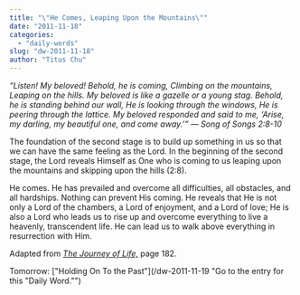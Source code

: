 ```yaml
---
title: "\"He Comes, Leaping Upon the Mountains\""
date: "2011-11-18"
categories: 
  - "daily-words"
slug: "dw-2011-11-18"
author: "Titus Chu"
---
```


_“Listen! My beloved! Behold, he is coming, Climbing on the mountains, Leaping on the hills. My beloved is like a gazelle or a young stag. Behold, he is standing behind our wall, He is looking through the windows, He is peering through the lattice. My beloved responded and said to me, ‘Arise, my darling, my beautiful one, and come away.’” — Song of Songs 2:8-10_

The foundation of the second stage is to build up something in us so that we can have the same feeling as the Lord. In the beginning of the second stage, the Lord reveals Himself as One who is coming to us leaping upon the mountains and skipping upon the hills (2:8).

He comes. He has prevailed and overcome all difficulties, all obstacles, and all hardships. Nothing can prevent His coming. He reveals that He is not only a Lord of the chambers, a Lord of enjoyment, and a Lord of love; He is also a Lord who leads us to rise up and overcome everything to live a heavenly, transcendent life. He can lead us to walk above everything in resurrection with Him.

Adapted from _[The Journey of Life,](/book-journey "Go to the listing for this book.")_ page 182.

Tomorrow: ["Holding On To the Past"](/dw-2011-11-19 "Go to the entry for this "Daily Word."")
